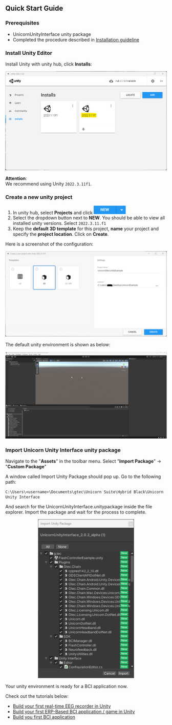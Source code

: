 ## Quick Start Guide
### Prerequisites
- UnicornUnityInterface unity package
- Completed the procedure described in [Installation guideline](/tutorial/installation-guideline.md)

### Install Unity Editor
Install Unity with unity hub, click **Installs**:
<p align="center">
<img src="../Img/image2.png" alt="drawing" width="600"/><br/>
</p>

**Attention**: <br/>
We recommend using Unity ```2022.3.11f1```. 

### Create a new unity project
1. In unity hub, select **Projects** and click <img src="../Img/ico2.png" alt="drawing" width="100"/><br/>
2. Select the dropdown button next to **NEW**. You should be able to view all installed unity versions. Select ```2022.3.11.f1```
3. Keep the **default 3D template** for this project, **name** your project and specify the **project location**. Click on **Create**.

Here is a screenshot of the configuration:
<p align="center">
<img src="../Img/image3.png" alt="drawing" width="600"/><br/>
</p>

The default unity environment is shown as below:
<p align="center">
<img src="../Img/image4.png" alt="drawing" width="600"/><br/>
</p>

### Import Unicorn Unity Interface unity package
Navigate to the "**Assets**" in the toolbar menu. Select "**Import Package**" → "**Custom Package**"

A window called Import Unity Package should pop up. Go to the following path:
```
C:\Users\<username>\Documents\gtec\Unicorn Suite\Hybrid Black\Unicorn Unity Interface
```
And search for the UnicornUnityInterface.unitypackage inside the file explorer.
Import the package and wait for the process to complete.
<p align="center">
<img src="../Img/image5.png" alt="drawing" width="300"/><br/>
</p>

Your unity environment is ready for a BCI application now. 

Check out the tutorials below: 

- [Build your first real-time EEG recorder in Unity](/tutorial/Build-your-first-real-time-EEG-recorder-in-Unity.md)
- [Build your first ERP-Based BCI application / game in Unity](/tutorial/build-your-first-erp-application.md)
- [Build you first BCI application](/tutorial/build-your-first-bci-application.md)
